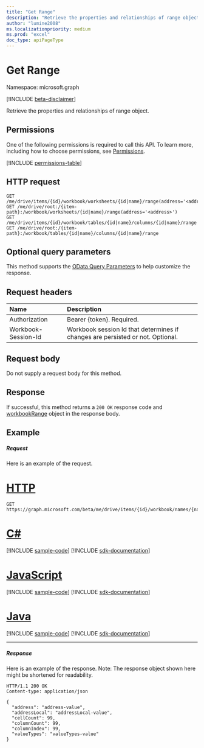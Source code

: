 ```yaml
---
title: "Get Range"
description: "Retrieve the properties and relationships of range object."
author: "lumine2008"
ms.localizationpriority: medium
ms.prod: "excel"
doc_type: apiPageType
---
```


# Get Range

Namespace: microsoft.graph

[!INCLUDE [beta-disclaimer](../../includes/beta-disclaimer.md)]

Retrieve the properties and relationships of range object.
## Permissions
One of the following permissions is required to call this API. To learn more, including how to choose permissions, see [Permissions](/graph/permissions-reference).

<!-- { "blockType": "permissions", "name": "range_get" } -->
[!INCLUDE [permissions-table](../includes/permissions/range-get-permissions.md)]

## HTTP request
<!-- { "blockType": "ignored" } -->
```http
GET /me/drive/items/{id}/workbook/worksheets/{id|name}/range(address='<address>')
GET /me/drive/root:/{item-path}:/workbook/worksheets/{id|name}/range(address='<address>')
GET /me/drive/items/{id}/workbook/tables/{id|name}/columns/{id|name}/range
GET /me/drive/root:/{item-path}:/workbook/tables/{id|name}/columns/{id|name}/range
```
## Optional query parameters
This method supports the [OData Query Parameters](/graph/query-parameters) to help customize the response.

## Request headers
| Name      |Description|
|:----------|:----------|
| Authorization  | Bearer {token}. Required. |
| Workbook-Session-Id  | Workbook session Id that determines if changes are persisted or not. Optional.|

## Request body
Do not supply a request body for this method.

## Response

If successful, this method returns a `200 OK` response code and [workbookRange](../resources/workbookrange.md) object in the response body.
## Example
##### Request
Here is an example of the request.

# [HTTP](#tab/http)
<!-- {
  "blockType": "request",
  "name": "get_range"
}-->
```msgraph-interactive
GET https://graph.microsoft.com/beta/me/drive/items/{id}/workbook/names/{name}/range
```

# [C#](#tab/csharp)
[!INCLUDE [sample-code](../includes/snippets/csharp/get-range-csharp-snippets.md)]
[!INCLUDE [sdk-documentation](../includes/snippets/snippets-sdk-documentation-link.md)]

# [JavaScript](#tab/javascript)
[!INCLUDE [sample-code](../includes/snippets/javascript/get-range-javascript-snippets.md)]
[!INCLUDE [sdk-documentation](../includes/snippets/snippets-sdk-documentation-link.md)]

# [Java](#tab/java)
[!INCLUDE [sample-code](../includes/snippets/java/get-range-java-snippets.md)]
[!INCLUDE [sdk-documentation](../includes/snippets/snippets-sdk-documentation-link.md)]

---

##### Response
Here is an example of the response. Note: The response object shown here might be shortened for readability.
<!-- {
  "blockType": "response",
  "truncated": true,
  "@odata.type": "microsoft.graph.workbookRange"
} -->
```http
HTTP/1.1 200 OK
Content-type: application/json

{
  "address": "address-value",
  "addressLocal": "addressLocal-value",
  "cellCount": 99,
  "columnCount": 99,
  "columnIndex": 99,
  "valueTypes": "valueTypes-value"
}
```

<!-- uuid: 8fcb5dbc-d5aa-4681-8e31-b001d5168d79
2015-10-25 14:57:30 UTC -->
<!--
{
  "type": "#page.annotation",
  "description": "Get Range",
  "keywords": "",
  "section": "documentation",
  "tocPath": "",
  "suppressions": [
  ]
}
-->
